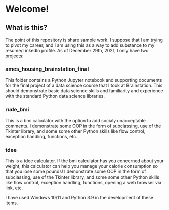 # Welcome!
## What is this?
The point of this repository is share sample work. I suppose that I am trying to pivot my career, and I am using this as a way to add substance to my resume/LinkedIn profile. As of December 29th, 2021, I only have two projects:
### ames_housing_brainstation_final
This folder contains a Python Jupyter notebook and supporting documents for the final project of a data science course that I took at Brainstation. This should demonstrate basic data science skills and familiarity and experience with the standard Python data science libraries.
### rude_bmi
This is a bmi calculator with the option to add socialy unacceptable comments. I demonstrate some OOP in the form of subclassing, use of the Tkinter library, and some some other Python skills like flow control, exception handling, functions, etc.
### tdee
This is a tdee calculator. If the bmi calculator has you concerned about your weight, this calculator can help you manage your calorie consumption so that you lose some pounds! I demonstrate some OOP in the form of subclassing, use of the Tkinter library, and some some other Python skills like flow control, exception handling, functions, opening a web browser via link, etc.

I have used Windows 10/11 and Python 3.9 in the development of these items.